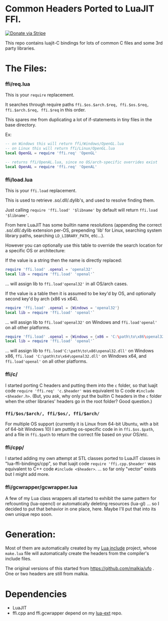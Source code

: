 # Common Headers Ported to LuaJIT FFI.

[![Donate via Stripe](https://img.shields.io/badge/Donate-Stripe-green.svg)](https://buy.stripe.com/00gbJZ0OdcNs9zi288)<br>


This repo contains luajit-C bindings for lots of common C files and some 3rd party libraries.

# The Files:

### ffi/req.lua

This is your `require` replacement.

It searches through require paths `ffi.$os.$arch.$req, ffi.$os.$req, ffi.$arch.$req, ffi.$req` in this order.

This spares me from duplicating a lot of if-statements in tiny files in the base directory.

Ex:

``` Lua
-- on Windows this will return ffi/Windows/OpenGL.lua
-- on Linux this will return ffi/Linux/OpenGL.lua
local OpenGL = require 'ffi.req' 'OpenGL'

-- returns ffi/OpenAL.lua, since no OS/arch-specific overrides exist
local OpenAL = require 'ffi.req' 'OpenAL'
```

### ffi/load.lua

This is your `ffi.load` replacement.

This is used to retrieve .so/.dll/.dylib's, and used to resolve finding them.

Just calling `require 'ffi.load' '$libname'` by default will return `ffi.load '$libname'`.

From here LuaJIT has some builtin name resolutions (appending the correct .so/.dll/.dylib extension per-OS, prepending 'lib' for Linux, searching system library paths, searching `LD_LIBRARY_PATH`, etc...).

However you can optionally use this table to override the search location for a specific OS or architecture:

If the value is a string then the name is directly replaced:
``` Lua
require 'ffi.load' .openal = 'openal32'
local lib = require 'ffi.load' 'openal'`
```
... will assign lib to `ffi.load'openal32'` in all OS/arch cases.

If the value is a table then it is assumed to be key'd by OS, and optionally second key'd by arch (x86 vs x64).
``` Lua
require 'ffi.load' .openal = {Windows = 'openal32'}
local lib = require 'ffi.load' 'openal'`
```
... will assign lib to `ffi.load'openal32'` on Windows and `ffi.load'openal'` on all other platforms.

``` Lua
require 'ffi.load' .openal = {Windows = {x86 = 'C:\path\to\x86\openal32.dll', x64 = 'C:\path\to\x64\openal32.dll'}}
local lib = require 'ffi.load' 'openal'`
```
... will assign lib to `ffi.load'C:\path\to\x86\openal32.dll'` on Windows x86, `ffi.load 'C:\path\to\x64\openal32.dll'` on Windows x64, and `ffi.load'openal'` on all other platforms.


### ffi/c/

I started porting C headers and putting them into the `c` folder, so that luajit code `require 'ffi.req' 'c.$header'` was equivalent to C code `#include <$header.h>`.
(But, you ask, why only put the builtin C headers in the `c` folder when the other libraries' headers go in the root folder?  Good question.)

### `ffi/$os/$arch/, ffi/$os/, ffi/$arch/`

For multiple OS support (currently it is Linux from 64-bit Ubuntu, with a bit of 64-bit Windows 10) I am putting os-specific code in in `ffi.$os.$path`, and a file in `ffi.$path` to return the correct file based on your OS/etc.

### ffi/cpp/

I started adding my own attempt at STL classes ported to LuaJIT classes in "lua-ffi-bindings/cpp",
so that luajit code `require 'ffi.cpp.$header'` was equivalent to C++ code `#include <$header>`.
... so far only "vector" exists but I might add more.

### ffi/gcwrapper/gcwrapper.lua

A few of my Lua class wrappers all started to exhibit the same pattern for refcounting (lua-opencl) or automatically deleting resources (lua-gl) ...
so I decided to put that behavior in one place, here.  Maybe I'll put that into its own unique repo soon.

# Generation:

Most of them are automatically created by my [Lua include](https://github.com/thenumbernine/include-lua) project, whose `make.lua` file will automatically create the headers from the compiler's include files.

The original versions of this started from https://github.com/malkia/ufo .  One or two headers are still from malkia.


# Dependencies

- LuaJIT
- ffi.cpp and ffi.gcwrapper depend on my [lua-ext](https://github.com/thenumbernine/lua-ext) repo.
